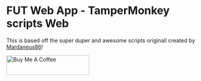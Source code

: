 # FUT Web App - TamperMonkey scripts Web

This is based off the super duper and awesome scripts originall created by [Mardaneus86](https://github.com/Mardaneus86/futwebapp-tampermonkey-web)!

<a href="https://www.buymeacoffee.com/darthvader666uk" target="_blank"><img src="https://cdn.buymeacoffee.com/buttons/default-orange.png" alt="Buy Me A Coffee" style="height: 51px !important;width: 217px !important;" ></a>
